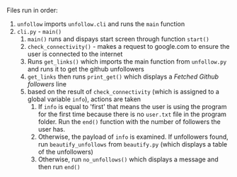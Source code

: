 Files run in order:

1. `unfollow` imports `unfollow.cli` and runs the `main` function
2. `cli.py` - `main()`
    1.  `main()` runs and dispays start screen through function `start()`
    2. `check_connectivity()` - makes a request to google.com to ensure the user is connected to the internet
    3. Runs `get_links()` which imports the main function from `unfollow.py` and runs it to get the github unfollowers
    4. `get_links` then runs `print_get()` which displays a *Fetched Github followers* line
    5. based on the result of `check_connectivity` (which is assigned to a global variable `info`), actions are taken
       1. If `info` is equal to 'first' that means the user is using the program for the first time because there is no `user.txt` file in the program folder. Run the `end()` function with the number of followers the user has.
       2. Otherwise, the payload of `info` is examined. If unfollowers found, run `beautify_unfollows` from `beautify.py` (which displays a table of the unfollowers)
       3. Otherwise, run `no_unfollows()` which displays a message and then run `end()`
